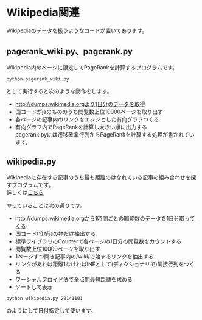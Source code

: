 Wikipedia関連
======================
Wikipediaのデータを扱うようなコードが置いてあります。  


pagerank_wiki.py、pagerank.py
----
Wikipedia内のページに限定してPageRankを計算するプログラムです。

```
python pagerank_wiki.py
```
として実行すると次のような動作をします。
* http://dumps.wikimedia.orgより1日分のデータを取得  
* 国コードがjaのもののうち閲覧数上位10000ページを取り出す  
* 各ページの記事内のリンクをエッジとした有向グラフつくる  
* 有向グラフ内でPageRankを計算し大きい順に出力する  
pagerank.pyには遷移確率行列からPageRankを計算する処理が書かれています。

wikipedia.py
----
Wikipediaに存在する記事のうち最も距離のはなれている記事の組み合わせを探すプログラムです。  
詳しくは[こちら](http://zaburoapp.blog.fc2.com/blog-entry-26.html)

やっていることは次の通りです。
* http://dumps.wikimedia.orgから1時間ごとの閲覧数のデータを1日分取ってくる  
* 国コード(?)がjaの物だけ抽出する  
* 標準ライブラリのCounterで各ページの1日分の閲覧数をカウントする  
* 閲覧数上位10000ページを取り出す  
* 1ページずつ開き記事内の/wiki/で始まるリンクを抽出する  
* リンクがあれば距離1なければINFとして(ディクショナリで)隣接行列をつくる  
* ワーシャルフロイド法で全点間最短距離を求める  
* ソートして表示  
```
python wikipedia.py 20141101
```
のようにして日付指定して使います。  